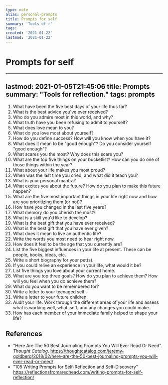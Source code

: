 ```yaml
---
type: note
alias: personal-prompts
title: Prompts for self
summary: 'Tools of r'
tags: 
created: '2021-01-22'
lastmod: '2021-01-22'
---
```


# Prompts for self
---
lastmod: 2021-01-05T21:45:06
title: Prompts
summary: "Tools for reflection."
tags: prompts
---

1. What have been the five best days of your life thus far?
2. What is the best advice you've ever received?
3. Who do you admire most in this world, and why?
4. What truth have you been refusing to admit to yourself?
5. What does love mean to you?
6. What do you love most about yourself?
7. How do you define success? How will you know when you have it?
8. What does it mean to be "good enough"? Do you consider yourself "good enough"?
9. What scares you the most? Why does this scare you?
10. What are the top five things on your bucketlist? How can you do one of those things within the year?
11. What about your life makes you most proud?
12. When was the last time you cried, and what did it teach you?
13. What is your personal mantra?
14. What excites you about the future? How do you plan to make this future happen?
15. What are the five most important things in your life right now and how are you prioritizing them (or not)?
16. How have you changed in the last five years?
17. What memory do you cherish the most?
18. What is a skill you'd like to develop?
19. What is the best gift that you have ever received?
20. What is the best gift that you have ever given?
21. What does it mean to live an authentic life?
22. Write the words you most need to hear right now.
23. How does it feel to be the age that you currently are?
24. List the five biggest influences in your life at present. These can be people, books, ideas, etc.
25. Write a short biography for your pet(s).
26. If you could relive an experience in your life, what would it be?
27. List five things you love about your current home.
28. What are you top three goals? How do you plan to achieve them? How will you feel when you do achieve them?
29. What do you want to be remembered for?
30. Write a letter to your teenaged self.
31. Write a letter to your future children.
32. Audit your life. Work through the different areas of your life and assess what is working well, what isn't, and any changes you could make.
33. How has each member of your immediate family helped to shape your life?

## References
- "Here Are The 50 Best Journaling Prompts You Will Ever Read Or Need". _Thought Catalog._ https://thoughtcatalog.com/jeremy-goldberg/2018/02/here-are-the-50-best-journaling-prompts-you-will-ever-read-or-need/
- "105 Writing Prompts for Self-Reflection and Self-Discovery" https://reflectionsfromaredhead.com/writing-prompts-for-self-reflection/
